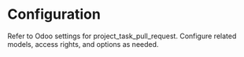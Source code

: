 # Configuration

Refer to Odoo settings for project_task_pull_request. Configure related models, access rights, and options as needed.
